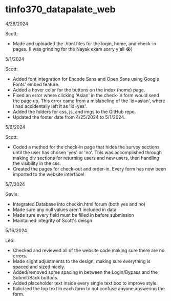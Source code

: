 # tinfo370_datapalate_web

4/28/2024

Scott:
- Made and uploaded the .html files for the login, home, and check-in pages. (I was grinding for the Nayak exam sorry y'all 😭)

5/1/2024

Scott:
- Added font integration for Encode Sans and Open Sans using Google Fonts' embed feature.
- Added a hover color for the buttons on the index (home) page.
- Fixed an error where clicking 'Asian' in the check-in form would send the page up. This error came from a mislabeling of the 'id=asian', where I had accidentally left it as 'id=yes'.
- Added the folders for css, js, and imgs to the GitHub repo.
- Updated the footer date from 4/25/2024 to 5/1/2024.

5/6/2024

Scott:
- Coded a method for the check-in page that hides the survey sections until the user has chosen 'yes' or 'no'. This was accomplished through making div sections for returning users and new users, then handling the visibility in the css.
- Created the pages for check-out and order-in. Every form has now been imported to the website interface!

5/7/2024

Gavin:
- Integrated Database into checkin.html forum (both yes and no)
- Made sure any null values aren't included in data
- Made sure every field must be filled in before submission
- Maintained integrity of Scott's deisgn

5/16/2024

Leo:
- Checked and reviewed all of the website code making sure there are no errors.
- Made slight adjustments to the design, making sure everything is spaced and sized nicely.
- Added/removed some spacing in between the Login/Bypass and the Submit/Back buttons.
- Added placeholder text inside every single text box to improve style.
- Italicized the top text in each form to not confuse anyone answering the form.
